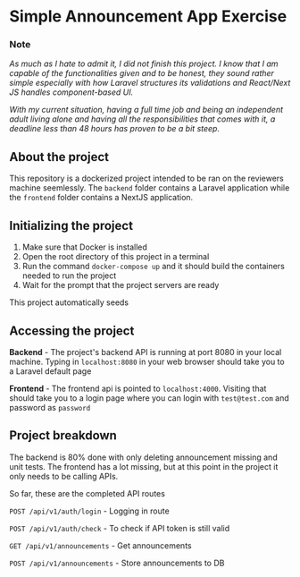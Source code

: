 # Simple Announcement App Exercise

### Note
*As much as I hate to admit it, I did not finish this project. I know that I am capable of the functionalities given and to be honest, they sound rather simple especially with how Laravel structures its validations and React/Next JS handles component-based UI.*

*With my current situation, having a full time job and being an independent adult living alone and having all the responsibilities that comes with it, a deadline less than 48 hours has proven to be a bit steep.*

## About the project
This repository is a dockerized project intended to be ran on the reviewers machine seemlessly. The `backend` folder contains a Laravel application while the `frontend` folder contains a NextJS application.

## Initializing the project
1. Make sure that Docker is installed
2. Open the root directory of this project in a terminal
3. Run the command `docker-compose up` and it should build the containers needed to run the project
4. Wait for the prompt that the project servers are ready

This project automatically seeds

## Accessing the project
**Backend** - The project's backend API is running at port 8080 in your local machine. Typing in `localhost:8080` in your web browser should take you to a Laravel default page

**Frontend** - The frontend api is pointed to `localhost:4000`. Visiting that should take you to a login page where you can login with `test@test.com` and password as `password`

## Project breakdown
The backend is 80% done with only deleting announcement missing and unit tests. The frontend has a lot missing, but at this point in the project it only needs to be calling APIs.

So far, these are the completed API routes

`POST /api/v1/auth/login` - Logging in route

`POST /api/v1/auth/check` - To check if API token is still valid

`GET /api/v1/announcements` - Get announcements

`POST /api/v1/announcements` - Store announcements to DB